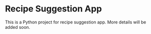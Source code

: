 # Recipe Suggestion App

This is a Python project for recipe suggestion app. More details will be added soon.